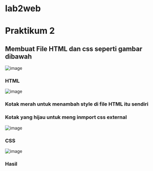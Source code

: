 # lab2web

# Praktikum 2

## Membuat File HTML dan css seperti gambar dibawah

![image](https://user-images.githubusercontent.com/20396585/159133834-b7d066a8-6bf0-4b34-b1e3-4026b9438010.png)
### HTML

![image](https://user-images.githubusercontent.com/20396585/159133898-4a9a9fa6-f0ad-4d94-9827-14ff101e07c8.png)
### Kotak merah untuk menambah style di file HTML itu sendiri
### Kotak yang hijau untuk meng inmport css external

![image](https://user-images.githubusercontent.com/20396585/159133868-e07f5b72-c8db-48ae-8d23-a13f9ec6bdd2.png)
### CSS

![image](https://user-images.githubusercontent.com/20396585/159133936-0202d460-41ef-452a-adfc-fb3971bea5ea.png)
### Hasil

